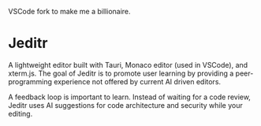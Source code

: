 VSCode fork to make me a billionaire. 

# Jeditr
A lightweight editor built with Tauri, Monaco editor (used in VSCode), and xterm.js. 
The goal of Jeditr is to promote user learning by providing a peer-programming experience not offered by current AI driven editors.

A feedback loop is important to learn. Instead of waiting for a code review, Jeditr uses AI suggestions for code architecture and security while your editing.